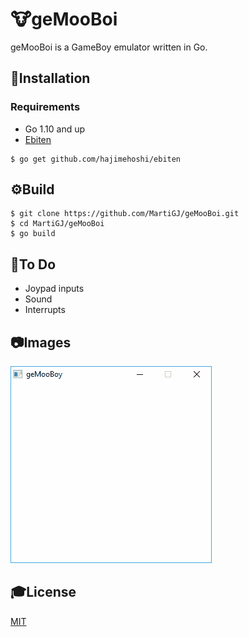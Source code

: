 # 🐮geMooBoi

geMooBoi is a GameBoy emulator written in Go.

## 💾Installation

### Requirements
* Go 1.10 and up
* [Ebiten](https://github.com/hajimehoshi/ebiten)

```
$ go get github.com/hajimehoshi/ebiten
```

## ⚙️Build

```
$ git clone https://github.com/MartiGJ/geMooBoi.git
$ cd MartiGJ/geMooBoi
$ go build
```

## 📝To Do
* Joypad inputs
* Sound
* Interrupts

## 📷Images
![](images/geMooBoiDrMario.gif)

## 🎓License
[MIT](https://choosealicense.com/licenses/mit/)
